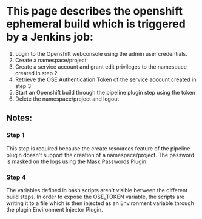 # This page describes the openshift ephemeral build which is triggered by a Jenkins job:

1. Login to the Openshift webconsole using the admin user credentials.
2. Create a namespace/project
3. Create a service account and grant edit privileges to the namespace created in step 2
4. Retrieve the OSE Authentication Token of the service account created in step 3
5. Start an Openshift build through the pipeline plugin step using the token 
6. Delete the namespace/project and logout

## Notes:

### Step 1
This step is required because the create resources feature of the pipeline plugin doesn't support the creation of a namespace/project. The password is masked on the logs using the Mask Passwords Plugin.

### Step 4
The variables defined in bash scripts aren't visible between the different build steps. In order to expose the OSE_TOKEN variable, the scripts are writing it to a file which is then injected as an Environment variable through the plugin Environment Injector Plugin.
